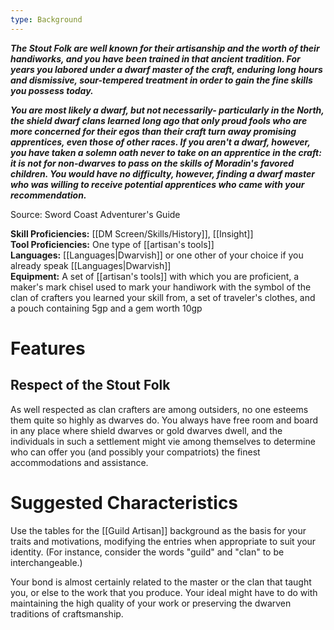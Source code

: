 ```yaml
---
type: Background
---
```

**_The Stout Folk are well known for their artisanship and the worth of their handiworks, and you have been trained in that ancient tradition. For years you labored under a dwarf master of the craft, enduring long hours and dismissive, sour-tempered treatment in order to gain the fine skills you possess today._**

**_You are most likely a dwarf, but not necessarily- particularly in the North, the shield dwarf clans learned long ago that only proud fools who are more concerned for their egos than their craft turn away promising apprentices, even those of other races. If you aren't a dwarf, however, you have taken a solemn oath never to take on an apprentice in the craft: it is not for non-dwarves to pass on the skills of Moradin's favored children. You would have no difficulty, however, finding a dwarf master who was willing to receive potential apprentices who came with your recommendation._**

Source: Sword Coast Adventurer's Guide

**Skill Proficiencies:** [[DM Screen/Skills/History]], [[Insight]]  
**Tool Proficiencies:** One type of [[artisan's tools]]  
**Languages:** [[Languages|Dwarvish]] or one other of your choice if you already speak [[Languages|Dwarvish]]  
**Equipment:** A set of [[artisan's tools]] with which you are proficient, a maker's mark chisel used to mark your handiwork with the symbol of the clan of crafters you learned your skill from, a set of traveler's clothes, and a pouch containing 5gp and a gem worth 10gp

# Features

## Respect of the Stout Folk

As well respected as clan crafters are among outsiders, no one esteems them quite so highly as dwarves do. You always have free room and board in any place where shield dwarves or gold dwarves dwell, and the individuals in such a settlement might vie among themselves to determine who can offer you (and possibly your compatriots) the finest accommodations and assistance.

# Suggested Characteristics

Use the tables for the [[Guild Artisan]] background as the basis for your traits and motivations, modifying the entries when appropriate to suit your identity. (For instance, consider the words "guild" and "clan" to be interchangeable.)

Your bond is almost certainly related to the master or the clan that taught you, or else to the work that you produce. Your ideal might have to do with maintaining the high quality of your work or preserving the dwarven traditions of craftsmanship.